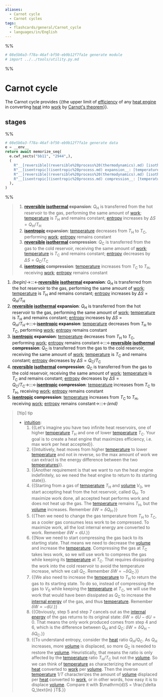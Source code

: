 ```yaml
---
aliases:
  - Carnot cycle
  - Carnot cycles
tags:
  - flashcards/general/Carnot_cycle
  - languages/in/English
---
```


%%
```Python
# 08e5b0a3-f78a-46af-bf50-eb9b12f7fa1e generate module
# import ../../tools/utility.py.md
```
%%

# Carnot cycle

The Carnot cycle provides {{the upper limit of [efficiency](thermal%20efficiency.md) of any [heat engine](heat%20engine.md) in converting [heat](heat.md) into [work](work%20(physics).md) by [Carnot's theorem](Carnot's%20theorem%20(thermodynamics).md)}}. <!--SR:!2023-12-31,13,290-->

## stages

%%
```Python
# 08e5b0a3-f78a-46af-bf50-eb9b12f7fa1e generate data
e = __env__
return await memorize_seq(
  e.cwf_sects("bb11", "2944",),
  (
    R"__[reversible](reversible%20process%20(thermodynamics).md) [isothermal](isothermal%20process.md) expansion__: $Q_\mathrm{H}$ is transferred from the hot reservoir to the gas, performing the same amount of [work](work%20(physics).md); [temperature](temperature.md) is $T_\mathrm{H}$ and remains constant; [entropy](entropy.md) increases by $\Delta S = Q_\mathrm{H} / T_\mathrm{H}$",
    R"__[isentropic](isentropic%20process.md) expansion__: [temperature](temperature.md) decreases from $T_\mathrm{H}$ to $T_\mathrm{C}$, performing [work](work%20(physics).md); [entropy](entropy.md) remains constant",
    R"__[reversible](reversible%20process%20(thermodynamics).md) [isothermal](isothermal%20process.md) compression__: $Q_\mathrm{C}$ is transferred from the gas to the cold reservoir, receiving the same amount of [work](work%20(physics).md); [temperature](temperature.md) is $T_\mathrm{C}$ and remains constant; [entropy](entropy.md) decreases by $\Delta S = Q_\mathrm{C} / T_\mathrm{C}$",
    R"__[isentropic](isentropic%20process.md) compression__: [temperature](temperature.md) increases from $T_\mathrm{C}$ to $T_\mathrm{H}$, receiving [work](work%20(physics).md); [entropy](entropy.md) remains constant",
  ),
)
```
%%

<!--08e5b0a3-f78a-46af-bf50-eb9b12f7fa1e generate section="bb11"--><!-- The following content is generated at 2023-12-14T18:09:39.353040+08:00. Any edits will be overridden! -->

> 1. __[reversible](reversible%20process%20(thermodynamics).md) [isothermal](isothermal%20process.md) expansion__: $Q_\mathrm{H}$ is transferred from the hot reservoir to the gas, performing the same amount of [work](work%20(physics).md); [temperature](temperature.md) is $T_\mathrm{H}$ and remains constant; [entropy](entropy.md) increases by $\Delta S = Q_\mathrm{H} / T_\mathrm{H}$
> 2. __[isentropic](isentropic%20process.md) expansion__: [temperature](temperature.md) decreases from $T_\mathrm{H}$ to $T_\mathrm{C}$, performing [work](work%20(physics).md); [entropy](entropy.md) remains constant
> 3. __[reversible](reversible%20process%20(thermodynamics).md) [isothermal](isothermal%20process.md) compression__: $Q_\mathrm{C}$ is transferred from the gas to the cold reservoir, receiving the same amount of [work](work%20(physics).md); [temperature](temperature.md) is $T_\mathrm{C}$ and remains constant; [entropy](entropy.md) decreases by $\Delta S = Q_\mathrm{C} / T_\mathrm{C}$
> 4. __[isentropic](isentropic%20process.md) compression__: [temperature](temperature.md) increases from $T_\mathrm{C}$ to $T_\mathrm{H}$, receiving [work](work%20(physics).md); [entropy](entropy.md) remains constant

<!--/08e5b0a3-f78a-46af-bf50-eb9b12f7fa1e-->

<!--08e5b0a3-f78a-46af-bf50-eb9b12f7fa1e generate section="2944"--><!-- The following content is generated at 2023-12-14T18:09:39.328581+08:00. Any edits will be overridden! -->

1. _(begin)_→:::←__[reversible](reversible%20process%20(thermodynamics).md) [isothermal](isothermal%20process.md) expansion__: $Q_\mathrm{H}$ is transferred from the hot reservoir to the gas, performing the same amount of [work](work%20(physics).md); [temperature](temperature.md) is $T_\mathrm{H}$ and remains constant; [entropy](entropy.md) increases by $\Delta S = Q_\mathrm{H} / T_\mathrm{H}$ <!--SR:!2023-12-29,11,270!2023-12-31,13,290-->
2. __[reversible](reversible%20process%20(thermodynamics).md) [isothermal](isothermal%20process.md) expansion__: $Q_\mathrm{H}$ is transferred from the hot reservoir to the gas, performing the same amount of [work](work%20(physics).md); [temperature](temperature.md) is $T_\mathrm{H}$ and remains constant; [entropy](entropy.md) increases by $\Delta S = Q_\mathrm{H} / T_\mathrm{H}$→:::←__[isentropic](isentropic%20process.md) expansion__: [temperature](temperature.md) decreases from $T_\mathrm{H}$ to $T_\mathrm{C}$, performing [work](work%20(physics).md); [entropy](entropy.md) remains constant <!--SR:!2024-01-02,15,290!2023-12-29,12,270-->
3. __[isentropic](isentropic%20process.md) expansion__: [temperature](temperature.md) decreases from $T_\mathrm{H}$ to $T_\mathrm{C}$, performing [work](work%20(physics).md); [entropy](entropy.md) remains constant→:::←__[reversible](reversible%20process%20(thermodynamics).md) [isothermal](isothermal%20process.md) compression__: $Q_\mathrm{C}$ is transferred from the gas to the cold reservoir, receiving the same amount of [work](work%20(physics).md); [temperature](temperature.md) is $T_\mathrm{C}$ and remains constant; [entropy](entropy.md) decreases by $\Delta S = Q_\mathrm{C} / T_\mathrm{C}$ <!--SR:!2024-01-20,27,270!2024-01-17,24,270-->
4. __[reversible](reversible%20process%20(thermodynamics).md) [isothermal](isothermal%20process.md) compression__: $Q_\mathrm{C}$ is transferred from the gas to the cold reservoir, receiving the same amount of [work](work%20(physics).md); [temperature](temperature.md) is $T_\mathrm{C}$ and remains constant; [entropy](entropy.md) decreases by $\Delta S = Q_\mathrm{C} / T_\mathrm{C}$→:::←__[isentropic](isentropic%20process.md) compression__: [temperature](temperature.md) increases from $T_\mathrm{C}$ to $T_\mathrm{H}$, receiving [work](work%20(physics).md); [entropy](entropy.md) remains constant <!--SR:!2024-01-02,15,290!2023-12-28,11,270-->
5. __[isentropic](isentropic%20process.md) compression__: [temperature](temperature.md) increases from $T_\mathrm{C}$ to $T_\mathrm{H}$, receiving [work](work%20(physics).md); [entropy](entropy.md) remains constant→:::←_(end)_ <!--SR:!2024-01-01,14,290!2023-12-29,11,270-->

<!--/08e5b0a3-f78a-46af-bf50-eb9b12f7fa1e-->

> [!tip] tip
>
> - [intuition](intuition.md):
>     1. {{Let's imagine you have two infinite heat reservoirs, one of higher [temperature](temperature.md) $T_\mathrm{H}$ and one of lower [temperature](temperature.md) $T_\mathrm{C}$. Your goal is to create a heat engine that maximizes efficiency, i.e. max work per heat accepted}}.
>     2. {{Intuitively, heat moves from higher [temperature](temperature.md) to lower [temperature](temperature.md) and not in reverse, so the max amount of work we can extract is the energy difference between the two [temperatures](temperatures.md)}}.
>     3. {{Another requirement is that we want to run the heat engine indefinitely, so we need the heat engine to return to its starting state}}.
>     4. {{Starting from a gas of [temperature](temperature.md) $T_\mathrm{H}$ and [volume](volume.md) $V_0$, we start accepting heat from the hot reservoir, called $Q_\mathrm{H}$. To maximize work done, all accepted heat performs work and does not heat up the gas. The [temperature](temperature.md) remains $T_\mathrm{H}$, but the [volume](volume.md) increases. Remember $\delta W = \delta Q_\mathrm{H}$.}}
>     5. {{Then we need to change the gas temperature from $T_\mathrm{H}$ to $T_\mathrm{C}$, as a cooler gas consumes less work to be compressed. To maximize work, all the lost internal energy are converted to work. Remember $\delta W = \mathrm{d}U$.}}
>     6. {{Now we need to start compressing the gas back to its starting state. That means we need to decrease the [volume](volume.md) and increase the [temperature](temperature.md). Compressing the gas at $T_\mathrm{C}$ takes less work, so we will use work to compress the gas while keeping its [temperature](temperature.md) at $T_\mathrm{C}$. That requires dissipating the work into the cold reservoir to avoid the temperature increase, which we call $Q_\mathrm{C}$. Remember $\delta W = -\delta Q_\mathrm{C}$.}}
>     7. {{We also need to increase the [temperature](temperature.md) to $T_\mathrm{H}$ to return the gas to its starting state. To do so, instead of compressing the gas to $V_0$ while keeping the [temperature](temperature.md) at $T_\mathrm{C}$, we will use the work that would have been dissipated as $Q_\mathrm{C}$ to increase the [internal energy](internal%20energy.md) of the gas, and thus [temperature](temperature.md). Remember $\delta W = -\mathrm{d}U$.}}
>     8. {{Obviously, step 5 and step 7 cancels out as the [internal energy](internal%20energy.md) of the gas returns to its original state: $\delta W = \mathrm{d}U - \mathrm{d}U = 0$. That means the only work produced comes from step 4 and 6, which is the difference between $Q_\mathrm{H}$ and $Q_\mathrm{C}$: $\delta W = \delta Q_\mathrm{H} - \delta Q_\mathrm{C}$.}}
>     9. {{To understand entropy, consider the [heat](heat.md) ratio $Q_\mathrm{H} / Q_\mathrm{C}$. As $Q_\mathrm{H}$ increases, more [volume](volume.md) is displaced, so more $Q_\mathrm{C}$ is needed to restore the [volume](volume.md). Heuristically, that means the ratio is only affected by the [temperature](temperature.md) ratio $T_\mathrm{H}/T_\mathrm{C}$ but not the [volume](volume.md). So we can think of [temperature](temperature.md) as characterizing the amount of [heat](heat.md) converted to [work](work%20(physics).md) per [volume](volume.md). Then the inverse [temperature](temperature.md) $1/T$ characterizes the amount of [volume](volume.md) displaced per [heat](heat.md) converted to [work](work%20(physics).md), or in other words, how easy it is to displace [volume](volume.md). Compare it with $\mathrm{d}S = \frac{\delta Q_\text{in} }T$.}} <!--SR:!2024-01-04,17,290!2023-12-26,9,270!2023-12-30,13,270!2024-01-01,14,290!2024-01-03,16,290!2024-01-12,19,250!2024-01-02,15,290!2024-01-03,16,290!2023-12-26,9,250-->

